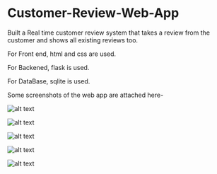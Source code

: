 # Customer-Review-Web-App

Built a Real time customer review system that takes a review from the customer and shows all existing reviews too.

For Front end, html and css are used.

For Backened, flask is used.

For DataBase, sqlite is used.

Some screenshots of the web app are attached here-

![alt text](https://user-images.githubusercontent.com/46393858/104131271-68e7f380-539b-11eb-9ced-1db39598dc3d.png)

![alt text](https://user-images.githubusercontent.com/46393858/104131276-6b4a4d80-539b-11eb-8706-a5ff2c67eca4.png)

![alt text](https://user-images.githubusercontent.com/46393858/104131280-6eddd480-539b-11eb-8100-184e4f7ccd14.png)

![alt text](https://user-images.githubusercontent.com/46393858/104131282-71d8c500-539b-11eb-87b1-c9fa722190cb.png)

![alt text](https://user-images.githubusercontent.com/46393858/104131285-756c4c00-539b-11eb-901a-44f14d214028.png)

